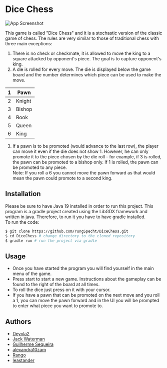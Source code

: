 
# Dice Chess  
![App Screenshot](https://i.imgur.com/9WL7IEy.png)  
  
This game is called "Dice Chess" and it is a stochastic version of the classic game of chess.
The rules are very similar to those of traditional chess with three main exceptions:  

1. There is no check or checkmate, it is allowed to move the king to a square attacked by opponent's piece. The goal is to capture opponent's king.
2. A die is rolled for every move. The die is displayed below the game board and the number determines which piece can be used to make the move.  

| 1 | Pawn   |
|---|--------|
| 2 | Knight |
| 3 | Bishop |
| 4 | Rook   |
| 5 | Queen  |
| 6 | King   |  

3. If a pawn is to be promoted (would advance to the last row), the player can move it even if the die does not show 1. However, he can only promote it to the piece chosen by the die roll - for example, if 3 is rolled, the pawn can be promoted to a bishop only. If 1 is rolled, the pawn can be promoted to any piece.  
Note: If you roll a 6 you cannot move the pawn forward as that would mean the pawn could promote to a second king.  

## Installation
Please be sure to have Java 19 installed in order to run this project. 
This program is a gradle project created using the LibGDX framework and written in java. Therefore, to run it you have to have gradle installed.  
To run the code:  
``` bash
$ git clone https://github.com/YungSpecht/DiceChess.git
$ cd DiceChess # change directory to the cloned repository
$ gradle run # run the project via gradle
```  
## Usage
- Once you have started the program you will find yourself in the main menu of the game.  
- Press start to start a new game. Instructions about the gameplay can be found to the right of the board at all times.
- To roll the dice just press on it with your cursor.
- If you have a pawn that can be promoted on the next move and you roll a 1, you can move the pawn forward and in the UI you will be prompted to enter what piece you want to promote to.

## Authors  

- [Deyvla2](https://github.com/Deyvla2)
- [Jack Waterman](https://github.com/jackwaterman13)
- [Guilherme Sequeira](https://github.com/sequeiragui)
- [alexandra10zam](https://github.com/alexandra10zam)
- [Rango](https://github.com/YungSpecht)
- [leastander](https://github.com/leastander)

